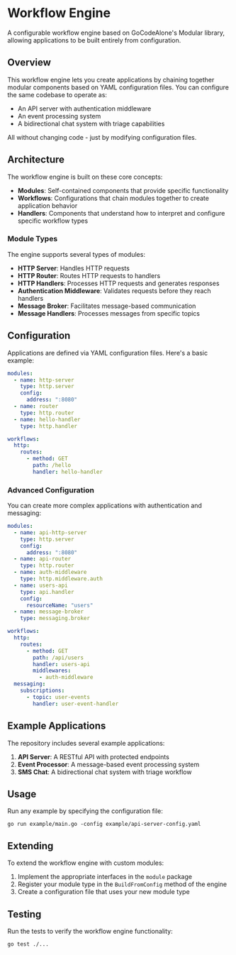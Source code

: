 # Workflow Engine

A configurable workflow engine based on GoCodeAlone's Modular library, allowing applications to be built entirely from configuration.

## Overview

This workflow engine lets you create applications by chaining together modular components based on YAML configuration files. You can configure the same codebase to operate as:

- An API server with authentication middleware
- An event processing system
- A bidirectional chat system with triage capabilities

All without changing code - just by modifying configuration files.

## Architecture

The workflow engine is built on these core concepts:

- **Modules**: Self-contained components that provide specific functionality
- **Workflows**: Configurations that chain modules together to create application behavior
- **Handlers**: Components that understand how to interpret and configure specific workflow types

### Module Types

The engine supports several types of modules:

- **HTTP Server**: Handles HTTP requests
- **HTTP Router**: Routes HTTP requests to handlers
- **HTTP Handlers**: Processes HTTP requests and generates responses
- **Authentication Middleware**: Validates requests before they reach handlers
- **Message Broker**: Facilitates message-based communication
- **Message Handlers**: Processes messages from specific topics

## Configuration

Applications are defined via YAML configuration files. Here's a basic example:

```yaml
modules:
  - name: http-server
    type: http.server
    config:
      address: ":8080"
  - name: router
    type: http.router
  - name: hello-handler
    type: http.handler

workflows:
  http:
    routes:
      - method: GET
        path: /hello
        handler: hello-handler
```

### Advanced Configuration

You can create more complex applications with authentication and messaging:

```yaml
modules:
  - name: api-http-server
    type: http.server
    config:
      address: ":8080"
  - name: api-router
    type: http.router
  - name: auth-middleware
    type: http.middleware.auth
  - name: users-api
    type: api.handler
    config:
      resourceName: "users"
  - name: message-broker
    type: messaging.broker

workflows:
  http:
    routes:
      - method: GET
        path: /api/users
        handler: users-api
        middlewares:
          - auth-middleware
  messaging:
    subscriptions:
      - topic: user-events
        handler: user-event-handler
```

## Example Applications

The repository includes several example applications:

1. **API Server**: A RESTful API with protected endpoints
2. **Event Processor**: A message-based event processing system
3. **SMS Chat**: A bidirectional chat system with triage workflow

## Usage

Run any example by specifying the configuration file:

```
go run example/main.go -config example/api-server-config.yaml
```

## Extending

To extend the workflow engine with custom modules:

1. Implement the appropriate interfaces in the `module` package
2. Register your module type in the `BuildFromConfig` method of the engine
3. Create a configuration file that uses your new module type

## Testing

Run the tests to verify the workflow engine functionality:

```
go test ./...
```